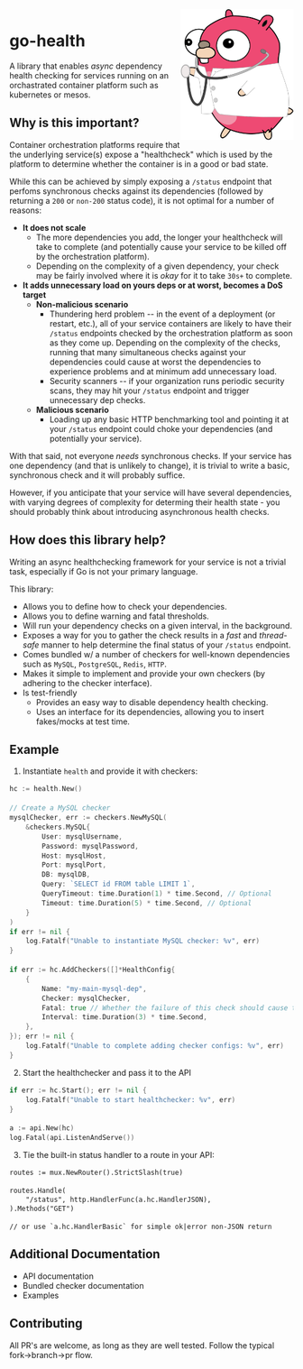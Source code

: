 <img align="right" src="images/go-health.svg" style="width: 200px;">

# go-health
A library that enables *async* dependency health checking for services running on an orchastrated container platform such as kubernetes or mesos.

## Why is this important?
Container orchestration platforms require that the underlying service(s) expose a "healthcheck" which is used by the platform to determine whether the container is in a good or bad state.

While this can be achieved by simply exposing a `/status` endpoint that perfoms synchronous checks against its dependencies (followed by returning a `200` or `non-200` status code), it is not optimal for a number of reasons:

* **It does not scale**
    + The more dependencies you add, the longer your healthcheck will take to complete (and potentially cause your service to be killed off by the orchestration platform).
    + Depending on the complexity of a given dependency, your check may be fairly involved where it is _okay_ for it to take `30s+` to complete.
* **It adds unnecessary load on yours deps or at worst, becomes a DoS target**
    + **Non-malicious scenario**
        + Thundering herd problem -- in the event of a deployment (or restart, etc.), all of your service containers are likely to have their `/status` endpoints checked by the orchestration platform as soon as they come up. Depending on the complexity of the checks, running that many simultaneous checks against your dependencies could cause at worst the dependencies to experience problems and at minimum add unnecessary load.
        + Security scanners -- if your organization runs periodic security scans, they may hit your `/status` endpoint and trigger unnecessary dep checks.
    + **Malicious scenario**
        + Loading up any basic HTTP benchmarking tool and pointing it at your `/status` endpoint could choke your dependencies (and potentially your service).

With that said, not everyone _needs_ synchronous checks. If your service has one dependency (and that is unlikely to change), it is trivial to write a basic, synchronous check and it will probably suffice.

However, if you anticipate that your service will have several dependencies, with varying degrees of complexity for determing their health state - you should probably think about introducing asynchronous health checks.

## How does this library help?
Writing an async healthchecking framework for your service is not a trivial task, especially if Go is not your primary language.

This library:

* Allows you to define how to check your dependencies.
* Allows you to define warning and fatal thresholds.
* Will run your dependency checks on a given interval, in the background.
* Exposes a way for you to gather the check results in a *fast* and *thread-safe* manner to help determine the final status of your `/status` endpoint.
* Comes bundled w/ a number of checkers for well-known dependencies such as `MySQL`, `PostgreSQL`, `Redis`, `HTTP`.
* Makes it simple to implement and provide your own checkers (by adhering to the checker interface).
* Is test-friendly
    + Provides an easy way to disable dependency health checking.
    + Uses an interface for its dependencies, allowing you to insert fakes/mocks at test time.

## Example

1. Instantiate `health` and provide it with checkers:

```go
hc := health.New()

// Create a MySQL checker
mysqlChecker, err := checkers.NewMySQL(
    &checkers.MySQL{
        User: mysqlUsername,
        Password: mysqlPassword,
        Host: mysqlHost,
        Port: mysqlPort,
        DB: mysqlDB,
        Query: `SELECT id FROM table LIMIT 1`,
        QueryTimeout: time.Duration(1) * time.Second, // Optional
        Timeout: time.Duration(5) * time.Second, // Optional
    }
)
if err != nil {
    log.Fatalf("Unable to instantiate MySQL checker: %v", err)
}

if err := hc.AddCheckers([]*HealthConfig{
    {
        Name: "my-main-mysql-dep",
        Checker: mysqlChecker,
        Fatal: true // Whether the failure of this check should cause the entire healthcheck to fail
        Interval: time.Duration(3) * time.Second,
    },
}); err != nil {
    log.Fatalf("Unable to complete adding checker configs: %v", err)
}
```

2. Start the healthchecker and pass it to the API

```go
if err := hc.Start(); err != nil {
    log.Fatalf("Unable to start healthchecker: %v", err)
}

a := api.New(hc)
log.Fatal(api.ListenAndServe())
```

3. Tie the built-in status handler to a route in your API:

```
routes := mux.NewRouter().StrictSlash(true)

routes.Handle(
    "/status", http.HandlerFunc(a.hc.HandlerJSON),
).Methods("GET")

// or use `a.hc.HandlerBasic` for simple ok|error non-JSON return
```

## Additional Documentation
* API documentation
* Bundled checker documentation
* Examples

## Contributing
All PR's are welcome, as long as they are well tested. Follow the typical fork->branch->pr flow.
